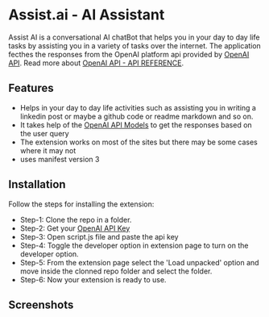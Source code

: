 # Assist.ai - AI Assistant

Assist AI is a conversational AI chatBot that helps you in your day to day life tasks by assisting you in a variety of tasks over the internet. The application fecthes the responses from the OpenAI platform api provided by [OpenAI API](https://platform.openai.com/). Read more about [OpenAI API - API REFERENCE](https://platform.openai.com/docs/api-reference).

## Features

- Helps in your day to day life activities such as assisting you in writing a linkedin post or maybe a github code or readme markdown and so on.
- It takes help of the [OpenAI API Models](https://platform.openai.com/docs/api-reference/models) to get the responses based on the user query
- The extension works on most of the sites but there may be some cases where it may not
- uses manifest version 3


## Installation

Follow the steps for installing the extension:

- Step-1: Clone the repo in a folder.
- Step-2: Get your [OpenAI API Key](https://platform.openai.com/account/api-keys)
- Step-3: Open script.js file and paste the api key
- Step-4: Toggle the developer option in extension page to turn on the developer option.
- Step-5: From the extension page select the 'Load unpacked' option and move inside the clonned repo folder and select the folder.
- Step-6: Now your extension is ready to use.
    
## Screenshots

